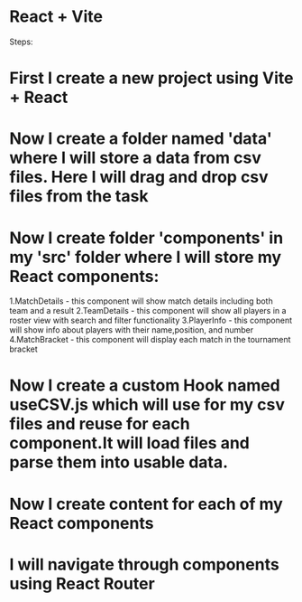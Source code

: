 # React + Vite
Steps:
# First I create a new project using Vite + React

# Now I create a folder named 'data' where I will store a data from csv files. Here I will drag and drop csv files from the task

# Now I create folder 'components' in my 'src' folder where I will store my React components:

1.MatchDetails - this component will show match details including both team and a result
2.TeamDetails - this component will show all players in a roster view with search and filter functionality
3.PlayerInfo - this component will show info about players with their name,position, and number
4.MatchBracket - this component will display each match in the tournament bracket

# Now I create a custom Hook named useCSV.js which will use for my csv files and reuse for each component.It will load files and parse them into usable data.

# Now I create content for each of my React components
# I will navigate through components using React Router
